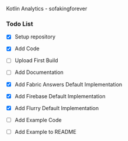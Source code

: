 Kotlin Analytics - sofakingforever

### Todo List

- [x] Setup repository
- [x] Add Code
- [ ] Upload First Build
- [ ] Add Documentation
- [x] Add Fabric Answers Default Implementation
- [x] Add Firebase Default Implementation
- [x] Add Flurry Default Implementation
- [ ] Add Example Code
- [ ] Add Example to README


